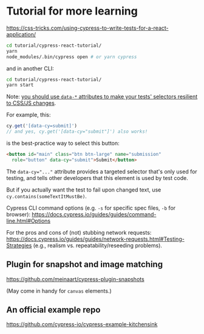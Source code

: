 # Tutorial for more learning

<https://css-tricks.com/using-cypress-to-write-tests-for-a-react-application/>

```bash
cd tutorial/cypress-react-tutorial/
yarn
node_modules/.bin/cypress open # or yarn cypress
```

and in another CLI:

```bash
cd tutorial/cypress-react-tutorial/
yarn start
```

Note: [you should use `data-*` attributes to make your tests' selectors resilient to CSS/JS changes](https://docs.cypress.io/guides/references/best-practices.html#Selecting-Elements).

For example, this:

```js
cy.get('[data-cy=submit]')
// and yes, cy.get('[data-cy="submit"]') also works!
```

is the best-practice way to select this button:

```html
<button id="main" class="btn btn-large" name="submission"
  role="button" data-cy="submit">Submit</button>
```

The `data-cy="..."` attribute provides a targeted selector that's only used for testing, and tells other developers that this element is used by test code.

But if you actually want the test to fail upon changed text, use `cy.contains(someTextItMustBe)`.

Cypress CLI command options (e.g. `-s` for specific spec files, `-b` for browser): <https://docs.cypress.io/guides/guides/command-line.html#Options>

For the pros and cons of (not) stubbing network requests: <https://docs.cypress.io/guides/guides/network-requests.html#Testing-Strategies> (e.g., realism vs. repeatability/reseeding problems).

## Plugin for snapshot and image matching

<https://github.com/meinaart/cypress-plugin-snapshots>

(May come in handy for `canvas` elements.)

## An official example repo

<https://github.com/cypress-io/cypress-example-kitchensink>
